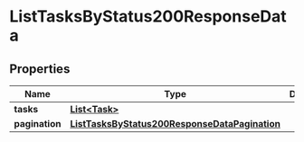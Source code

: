 

# ListTasksByStatus200ResponseData


## Properties

| Name | Type | Description | Notes |
|------------ | ------------- | ------------- | -------------|
|**tasks** | [**List&lt;Task&gt;**](Task.md) |  |  [optional] |
|**pagination** | [**ListTasksByStatus200ResponseDataPagination**](ListTasksByStatus200ResponseDataPagination.md) |  |  [optional] |



